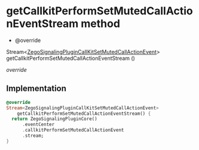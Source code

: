 


# getCallkitPerformSetMutedCallActionEventStream method







- @override

Stream&lt;[ZegoSignalingPluginCallKitSetMutedCallActionEvent](../../zego_uikit_prebuilt_live_audio_room/ZegoSignalingPluginCallKitSetMutedCallActionEvent-class.md)> getCallkitPerformSetMutedCallActionEventStream
()

_<span class="feature">override</span>_






## Implementation

```dart
@override
Stream<ZegoSignalingPluginCallKitSetMutedCallActionEvent>
    getCallkitPerformSetMutedCallActionEventStream() {
  return ZegoSignalingPluginCore()
      .eventCenter
      .callkitPerformSetMutedCallActionEvent
      .stream;
}
```







